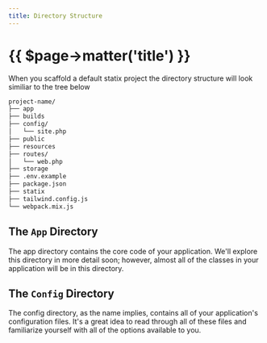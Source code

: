 ```yaml
---
title: Directory Structure
---
```


# {{ $page->matter('title') }}

When you scaffold a default statix project the directory structure will look similiar to the tree below

```bash
project-name/
├── app
├── builds
├── config/
│   └── site.php
├── public
├── resources
├── routes/
│   └── web.php
├── storage
├── .env.example
├── package.json
├── statix
├── tailwind.config.js
└── webpack.mix.js
```

## The `App` Directory

The app directory contains the core code of your application. We'll explore this directory in more detail soon; however, almost all of the classes in your application will be in this directory.

## The `Config` Directory

The config directory, as the name implies, contains all of your application's configuration files. It's a great idea to read through all of these files and familiarize yourself with all of the options available to you.